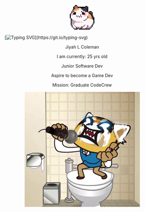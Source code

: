 <div align="center">
<img src="images/325895973-e4f28204-ea88-4364-a321-8330c3fbde6a.gif" alt="rolling hamster" width="80">
</div>


[![Typing SVG](https://readme-typing-svg.demolab.com?font=Fira+Code&weight=200&duration=3500&pause=888&color=520474&width=435&lines=Hi+there!+I'm+Jiyah.;Enjoy+the+content!;Proceed+with+caution.)](https://git.io/typing-svg)


<p align="center"> Jiyah L Coleman</p>
<p align="center"> I am currently: 25 yrs old</p>
<p align="center"> Junior Software Dev</p>
<p align="center"> Aspire to become a Game Dev</p>
<p align="center"> Mission: Graduate CodeCrew</p>

<div align="center">
 <img src="images/240885374-58e30265-7dc2-4977-83ab-66d4d1fa6ec3.gif" alt="screams" width="375">
</div>
